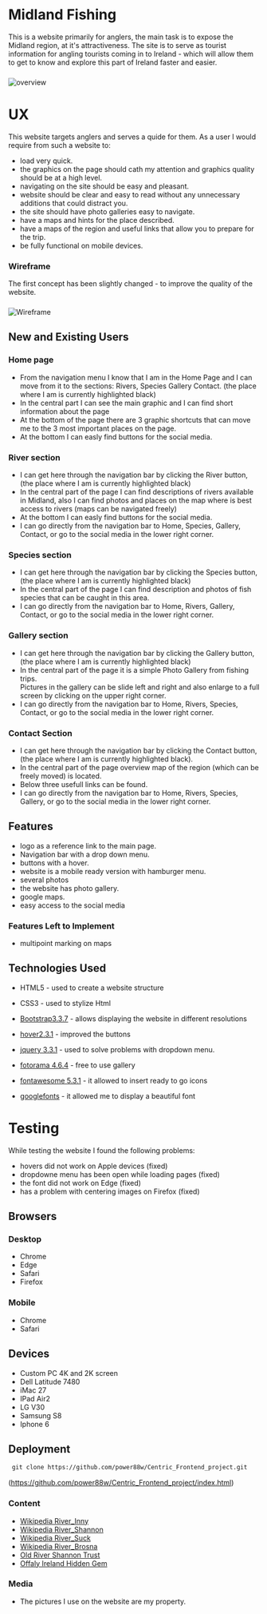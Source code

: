 # Midland Fishing

This is a website primarily for anglers, the main task is to expose the Midland region, 
at it's attractiveness. The site is to serve as tourist information for angling tourists coming in to 
Ireland - which will allow them to get to know and explore this part of Ireland faster and easier.


###

![overview](https://power88w.github.io/Centric_Frontend_project/images/main-overview.JPG)
 
# UX
This website targets anglers and serves a quide for them. 
As a user I would require from such a website to:

-	 load very quick.
-	 the graphics on the page should cath my attention and graphics quality should be at a high level.
-	 navigating on the site should be easy and pleasant.
-	 website should be clear and easy to read without any unnecessary additions that could distract you.
-	 the site should have photo galleries easy to navigate.
-	 have a maps and hints for the place described.
-	 have a maps of the region and useful links that allow you to prepare for the trip.
-	 be fully functional on mobile devices. 

### Wireframe

The first concept has been slightly changed - to improve the quality of the website.

###

![Wireframe](https://power88w.github.io/Centric_Frontend_project/images/wireframe.JPG)


## New and Existing Users

### Home page
- From the navigation menu I know that I am in the Home Page and I can move from it to the sections: Rivers, Species Gallery Contact. (the place where I am is currently highlighted black)
- In the central part I can see the main graphic and I can find short information about the page 
- At the bottom of the page there are 3 graphic shortcuts that can move me to the 3 most important places on the page.
- At the bottom I can easly find buttons for the social media.


### River section

- I can get here through the navigation bar by clicking the River button, (the place where I am is currently highlighted black)
- In the central part of the page  I can find descriptions of rivers available in Midland,  also I can find photos and places on the map where is
  best access to rivers (maps can be navigated freely)
- At the bottom I can easly find buttons for the social media.
- I can go directly from the navigation bar to Home, Species, Gallery, Contact, or go to the social media in the lower right corner.



### Species section

- I can get here through the navigation bar by clicking the Species button, (the place where I am is currently highlighted black)
- In the central part of the page  I can find description and photos of fish species that can be caught in this area.
- I can go directly from the navigation bar to Home, Rivers,  Gallery, Contact, or go to the social media in the lower right corner.



	
### Gallery section

- I can get here through the navigation bar by clicking the Gallery button, (the place where I am is currently highlighted black)
- In the central part of the page it is a simple Photo Gallery from fishing trips.  
  Pictures in the gallery can be slide left and right and also enlarge to a full screen by clicking on the upper right corner.
- I can go directly from the navigation bar to Home, Rivers, Species, Contact, or go to the social media in the lower right corner.



### Contact Section

- I can get here through the navigation bar by clicking the Contact button, (the place where I am is currently highlighted black).
- In the central part of the page overview map of the region (which can be freely moved) is located.
- Below three usefull links can be found. 
- I can go directly from the navigation bar to Home, Rivers, Species, Gallery, or go to the social media in the lower right corner.



## Features

- logo as a reference link to the main page.
- Navigation bar with a drop down menu.
- buttons with a hover.
- website is a mobile ready version with hamburger menu.
- several photos
- the website has photo gallery.
- google maps.
- easy access to the social media
 

### Features Left to Implement
- multipoint marking on maps


## Technologies Used


- HTML5 - used to create a website structure 

-	CSS3 - used to stylize Html

- [Bootstrap3.3.7](https://getbootstrap.com/docs/3.3/getting-started/) - allows displaying the website in different resolutions

- [hover2.3.1](http://ianlunn.github.io/Hover/) - improved the buttons

- [jquery 3.3.1](https://docs.microsoft.com/en-us/aspnet/ajax/cdn/overview) - used to solve problems with dropdown menu.

- [fotorama 4.6.4](http://fotorama.io/) - free to use gallery 

- [fontawesome 5.3.1](https://fontawesome.com/) - it allowed to insert ready to go icons

- [googlefonts](https://fonts.google.com/) - it allowed me to display a beautiful font

# Testing

While testing the website I found the following problems:

- hovers did not work on Apple devices (fixed)
- dropdowne menu has been open while loading pages (fixed)
- the font did not work on Edge (fixed)
- has a problem with centering images on Firefox (fixed)

## Browsers

### Desktop
- Chrome
- Edge
- Safari 
- Firefox

### Mobile
- Chrome
- Safari


## Devices
- Custom PC 4K and 2K screen	
- Dell Latitude 7480
- iMac 27
- IPad Air2
- LG V30
- Samsung S8 
- Iphone 6


## Deployment

```md
 git clone https://github.com/power88w/Centric_Frontend_project.git
```

(https://github.com/power88w/Centric_Frontend_project/index.html)



### Content
- [Wikipedia River_Inny](https://en.wikipedia.org/wiki/River_Inny_(Leinster))
- [Wikipedia River_Shannon](https://en.wikipedia.org/wiki/River_Shannon)
- [Wikipedia River_Suck](https://en.wikipedia.org/wiki/River_Suck)
- [Wikipedia River_Brosna](https://en.wikipedia.org/wiki/River_Brosna)
- [Old River Shannon Trust](https://oldrivershannon.com/2014/03/15/river-brosna/)
- [Offaly Ireland Hidden Gem](https://www.visitoffaly.ie/Things-to-do/Outdoor-Adventures/Fishing/Rivers/)








### Media
- The pictures I use on the website are my property.


